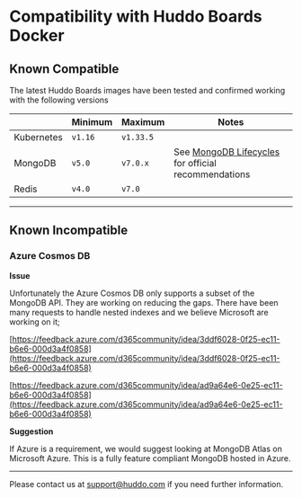 # Compatibility with Huddo Boards Docker

## Known Compatible

The latest Huddo Boards images have been tested and confirmed working with the following versions

|            | Minimum | Maximum   | Notes                                                                                                          |
| ---------- | ------- | --------- | -------------------------------------------------------------------------------------------------------------- |
| Kubernetes | `v1.16` | `v1.33.5` |                                                                                                                |
| MongoDB    | `v5.0`  | `v7.0.x`  | See [MongoDB Lifecycles](https://www.mongodb.com/legal/support-policy/lifecycles) for official recommendations |
| Redis      | `v4.0`  | `v7.0`    |                                                                                                                |

---

## Known Incompatible

### Azure Cosmos DB

**Issue**

Unfortunately the Azure Cosmos DB only supports a subset of the MongoDB API. They are working on reducing the gaps. There have been many requests to handle nested indexes and we believe Microsoft are working on it;

[https://feedback.azure.com/d365community/idea/3ddf6028-0f25-ec11-b6e6-000d3a4f0858](https://feedback.azure.com/d365community/idea/3ddf6028-0f25-ec11-b6e6-000d3a4f0858)

[https://feedback.azure.com/d365community/idea/ad9a64e6-0e25-ec11-b6e6-000d3a4f0858](https://feedback.azure.com/d365community/idea/ad9a64e6-0e25-ec11-b6e6-000d3a4f0858)

**Suggestion**

If Azure is a requirement, we would suggest looking at MongoDB Atlas on Microsoft Azure. This is a fully feature compliant MongoDB hosted in Azure.

---

Please contact us at [support@huddo.com](mailto:support@huddo.com) if you need further information.
